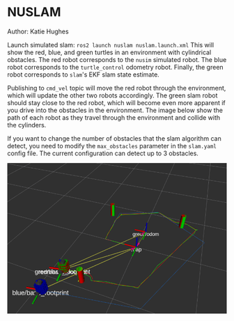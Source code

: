 # NUSLAM
Author: Katie Hughes

Launch simulated slam:
`ros2 launch nuslam nuslam.launch.xml`
This will show the red, blue, and green turtles in an environment with cylindrical obstacles. The red robot corresponds to the `nusim` simulated robot. The blue robot corresponds to the `turtle_control` odometry robot. Finally, the green robot corresponds to `slam`'s EKF slam state estimate.

Publishing to `cmd_vel` topic will move the red robot through the environment, which will update the other two robots accordingly. The green slam robot should stay close to the red robot, which will become even more apparent if you drive into the obstacles in the environment. The image below show the path of each robot as they travel through the environment and collide with the cylinders.

If you want to change the number of obstacles that the slam algorithm can detect, you need to modify the `max_obstacles` parameter in the `slam.yaml` config file. The current configuration can detect up to 3 obstacles.

![Slam Path](images/LabeledSlamPath.png?raw=true "Slam Path")
